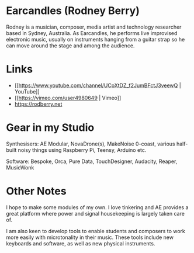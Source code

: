 # Earcandles (Rodney Berry)

Rodney is a musician, composer, media artist and technology researcher based in Sydney, Australia. As Earcandles, he performs live improvised electronic music, usually on instruments hanging from a guitar strap so he can move around the stage and among the audience. 

# Links

* [[https://www.youtube.com/channel/UCoXtDZ_f2JumBFctJ3veewQ  | YouTube]]
* [[https://vimeo.com/user4980649 | Vimeo]]
* https://rodberry.net

# Gear in my Studio

Synthesisers: AE Modular, NovaDrone(s), MakeNoise 0-coast, various half-built noisy things using Raspberry Pi, Teensy, Arduino etc.

Software: Bespoke, Orca, Pure Data, TouchDesigner, Audacity, Reaper, MusicWonk

# Other Notes

I hope to make some modules of my own. I love tinkering and AE provides a great platform where power and signal housekeeping is largely taken care of. 

I am also keen to develop tools to enable students and composers to work more easily with microtonality in their music. These tools include new keyboards and software, as well as new physical instruments.
